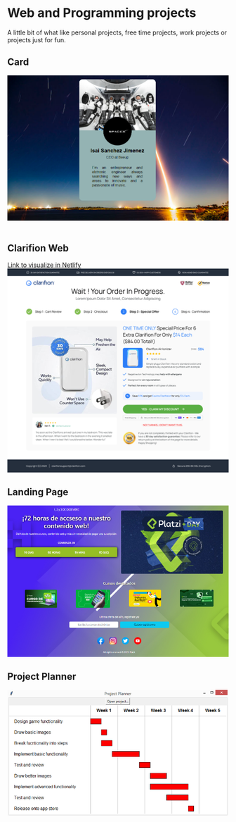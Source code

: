 <h1>Web and Programming projects</h1>
A little bit of what like personal projects, free time projects, work projects or projects just for fun.
<h2>Card</h2>
<img src="Card/Card.PNG">
<br><br>
<h2>Clarifion Web</h2>
<a href="https://656007e042fc21673ca5d43d--mellifluous-speculoos-311a65.netlify.app/">Link to visualize in Netlify</a>
<img src="ClarifionWeb/Clarifion Upsell.png">
<br>
<h2>Landing Page</h2>
<img src="LandingPage/LandingPage.PNG"></img>

<h2>Project Planner</h2>
<img src="ProjectPlanner/ProjectPlanner.PNG">

